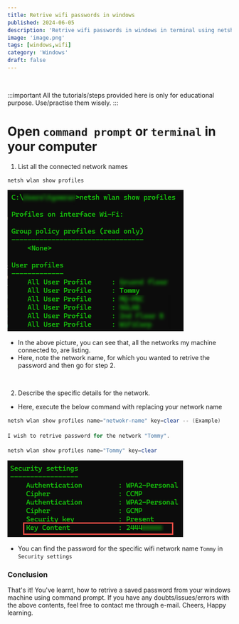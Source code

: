 ```yaml
---
title: Retrive wifi passwords in windows
published: 2024-06-05
description: 'Retrive wifi passwords in windows in terminal using netsh'
image: 'image.png'
tags: [windows,wifi]
category: 'Windows'
draft: false
---
```

<br>

:::important
All the tutorials/steps provided here is only for educational purpose. Use/practise them wisely.
:::

# Open `command prompt` or `terminal` in your computer
1. List all the connected network names
```shell
netsh wlan show profiles
```
![alt text](image-1.png)

- In the above picture, you can see that, all the networks my machine connected to, are listing.
- Here, note the network name, for which you wanted to retrive the password and then go for step 2. 

<br>

2. Describe the specific details for the network.

- Here, execute the below command with replacing your network name

```powershell
netsh wlan show profiles name="netwokr-name" key=clear -- (Example)

I wish to retrive password for the network "Tommy".

netsh wlan show profiles name="Tommy" key=clear
```
![alt text](image-2.png)

- You can find the password for the specific wifi network name `Tommy` in `Security settings`

### Conclusion
That's it! You've learnt, how to retrive a saved password from your windows machine using command prompt. If you have any doubts/issues/errors with the above contents, feel free to contact me through e-mail. Cheers, Happy learning.

